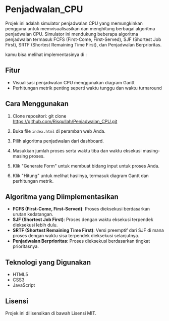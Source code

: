 # Penjadwalan_CPU

Projek ini adalah simulator penjadwalan CPU yang memungkinkan pengguna untuk memvisualisasikan dan menghitung berbagai algoritma penjadwalan CPU. Simulator ini mendukung beberapa algoritma penjadwalan termasuk FCFS (First-Come, First-Served), SJF (Shortest Job First), SRTF (Shortest Remaining Time First), dan Penjadwalan Berprioritas.

kamu bisa melihat implementasinya di :

## Fitur

- Visualisasi penjadwalan CPU menggunakan diagram Gantt
- Perhitungan metrik penting seperti waktu tunggu dan waktu turnaround

## Cara Menggunakan

1. Clone repositori: git clone https://github.com/Risqullah/Penjadwalan_CPU.git

2. Buka file `index.html` di peramban web Anda.

3. Pilih algoritma penjadwalan dari dashboard.

4. Masukkan jumlah proses serta waktu tiba dan waktu eksekusi masing-masing proses.

5. Klik "Generate Form" untuk membuat bidang input untuk proses Anda.

6. Klik "Hitung" untuk melihat hasilnya, termasuk diagram Gantt dan perhitungan metrik.

## Algoritma yang Diimplementasikan

- **FCFS (First-Come, First-Served)**: Proses dieksekusi berdasarkan urutan kedatangan.
- **SJF (Shortest Job First)**: Proses dengan waktu eksekusi terpendek dieksekusi lebih dulu.
- **SRTF (Shortest Remaining Time First)**: Versi preemptif dari SJF di mana proses dengan waktu sisa terpendek dieksekusi selanjutnya.
- **Penjadwalan Berprioritas**: Proses dieksekusi berdasarkan tingkat prioritasnya.

## Teknologi yang Digunakan

- HTML5
- CSS3
- JavaScript

## Lisensi

Projek ini dilisensikan di bawah Lisensi MIT.
